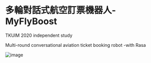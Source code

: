 # 多輪對話式航空訂票機器人-MyFlyBoost
 
TKUIM 2020 independent study  

Multi-round conversational aviation ticket booking robot -with Rasa  

![image](https://media.giphy.com/media/2UbWDPW2lnK8RSgRkK/giphy.gif)
